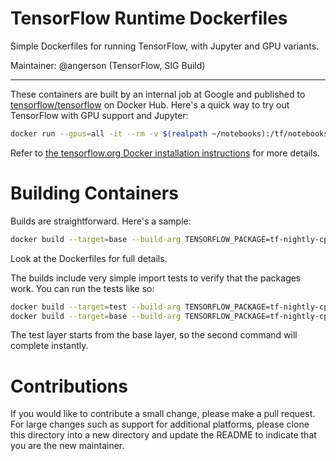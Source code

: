 # TensorFlow Runtime Dockerfiles

Simple Dockerfiles for running TensorFlow, with Jupyter and GPU variants.

Maintainer: @angerson (TensorFlow, SIG Build)

* * * *

These containers are built by an internal job at Google and published to
[tensorflow/tensorflow](https://hub.docker.com/r/tensorflow/tensorflow) on
Docker Hub. Here's a quick way to try out TensorFlow with GPU support and Jupyter:

```bash
docker run --gpus=all -it --rm -v $(realpath ~/notebooks):/tf/notebooks -p 8888:8888 tensorflow/tensorflow:nightly-gpu-jupyter
```

Refer to [the tensorflow.org Docker installation
instructions](https://www.tensorflow.org/install/docker) for more details.

# Building Containers

Builds are straightforward. Here's a sample:

```bash
docker build --target=base --build-arg TENSORFLOW_PACKAGE=tf-nightly-cpu -t tensorflow-nightly -f cpu.Dockerfile .
```

Look at the Dockerfiles for full details.

The builds include very simple import tests to verify that the packages work.
You can run the tests like so:

```bash
docker build --target=test --build-arg TENSORFLOW_PACKAGE=tf-nightly-cpu -f cpu.Dockerfile .
docker build --target=base --build-arg TENSORFLOW_PACKAGE=tf-nightly-cpu -t tensorflow-nightly -f cpu.Dockerfile .
```

The test layer starts from the base layer, so the second command will complete instantly.

# Contributions

If you would like to contribute a small change, please make a pull request. For
large changes such as support for additional platforms, please clone this
directory into a new directory and update the README to indicate that you are
the new maintainer.

